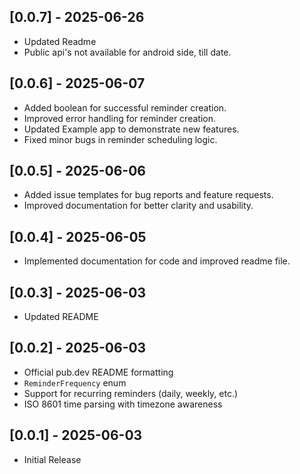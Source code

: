 ## [0.0.7] - 2025-06-26
- Updated Readme 
- Public api's not available for android side, till date.

## [0.0.6] - 2025-06-07
- Added boolean for successful reminder creation.
- Improved error handling for reminder creation.
- Updated Example app to demonstrate new features.
- Fixed minor bugs in reminder scheduling logic.

## [0.0.5] - 2025-06-06
- Added issue templates for bug reports and feature requests.
- Improved documentation for better clarity and usability.

## [0.0.4] - 2025-06-05
- Implemented documentation for code and improved readme file.


## [0.0.3] - 2025-06-03
- Updated README


## [0.0.2] - 2025-06-03
- Official pub.dev README formatting
- `ReminderFrequency` enum
- Support for recurring reminders (daily, weekly, etc.)
- ISO 8601 time parsing with timezone awareness



## [0.0.1] - 2025-06-03

- Initial Release
